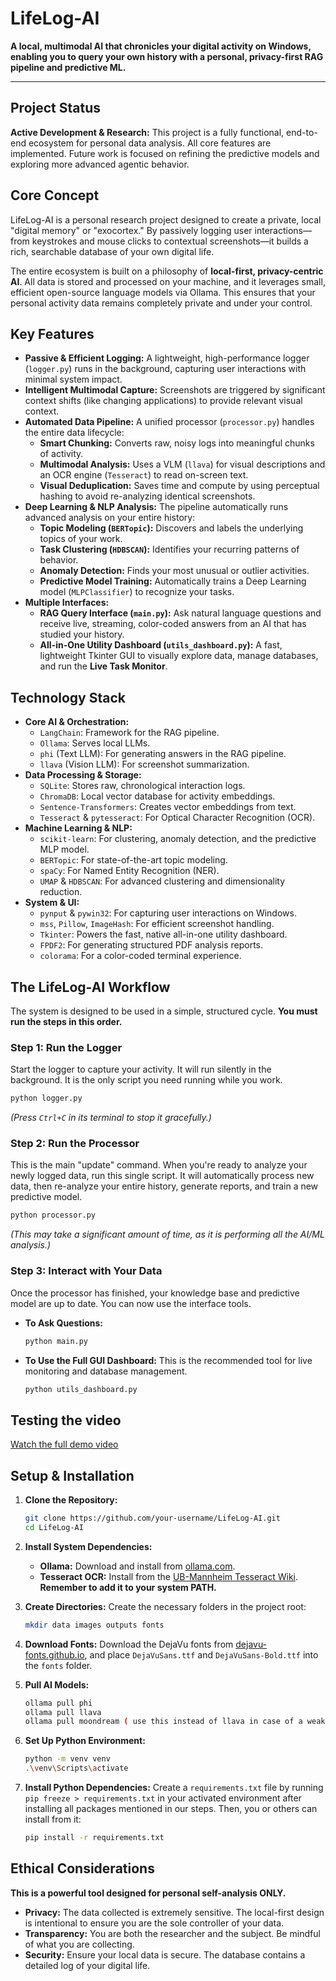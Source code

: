# LifeLog-AI

**A local, multimodal AI that chronicles your digital activity on Windows, enabling you to query your own history with a personal, privacy-first RAG pipeline and predictive ML.**

---

## Project Status

**Active Development & Research:** This project is a fully functional, end-to-end ecosystem for personal data analysis. All core features are implemented. Future work is focused on refining the predictive models and exploring more advanced agentic behavior.

## Core Concept

LifeLog-AI is a personal research project designed to create a private, local "digital memory" or "exocortex." By passively logging user interactions—from keystrokes and mouse clicks to contextual screenshots—it builds a rich, searchable database of your own digital life.

The entire ecosystem is built on a philosophy of **local-first, privacy-centric AI**. All data is stored and processed on your machine, and it leverages small, efficient open-source language models via Ollama. This ensures that your personal activity data remains completely private and under your control.

## Key Features

-   **Passive & Efficient Logging:** A lightweight, high-performance logger (`logger.py`) runs in the background, capturing user interactions with minimal system impact.
-   **Intelligent Multimodal Capture:** Screenshots are triggered by significant context shifts (like changing applications) to provide relevant visual context.
-   **Automated Data Pipeline:** A unified processor (`processor.py`) handles the entire data lifecycle:
    -   **Smart Chunking:** Converts raw, noisy logs into meaningful chunks of activity.
    -   **Multimodal Analysis:** Uses a VLM (`llava`) for visual descriptions and an OCR engine (`Tesseract`) to read on-screen text.
    -   **Visual Deduplication:** Saves time and compute by using perceptual hashing to avoid re-analyzing identical screenshots.
-   **Deep Learning & NLP Analysis:** The pipeline automatically runs advanced analysis on your entire history:
    -   **Topic Modeling (`BERTopic`):** Discovers and labels the underlying topics of your work.
    -   **Task Clustering (`HDBSCAN`):** Identifies your recurring patterns of behavior.
    -   **Anomaly Detection:** Finds your most unusual or outlier activities.
    -   **Predictive Model Training:** Automatically trains a Deep Learning model (`MLPClassifier`) to recognize your tasks.
-   **Multiple Interfaces:**
    -   **RAG Query Interface (`main.py`):** Ask natural language questions and receive live, streaming, color-coded answers from an AI that has studied your history.
    -   **All-in-One Utility Dashboard (`utils_dashboard.py`):** A fast, lightweight Tkinter GUI to visually explore data, manage databases, and run the **Live Task Monitor**.

## Technology Stack

-   **Core AI & Orchestration:**
    -   `LangChain`: Framework for the RAG pipeline.
    -   `Ollama`: Serves local LLMs.
    -   `phi` (Text LLM): For generating answers in the RAG pipeline.
    -   `llava` (Vision LLM): For screenshot summarization.
-   **Data Processing & Storage:**
    -   `SQLite`: Stores raw, chronological interaction logs.
    -   `ChromaDB`: Local vector database for activity embeddings.
    -   `Sentence-Transformers`: Creates vector embeddings from text.
    -   `Tesseract` & `pytesseract`: For Optical Character Recognition (OCR).
-   **Machine Learning & NLP:**
    -   `scikit-learn`: For clustering, anomaly detection, and the predictive MLP model.
    -   `BERTopic`: For state-of-the-art topic modeling.
    -   `spaCy`: For Named Entity Recognition (NER).
    -   `UMAP` & `HDBSCAN`: For advanced clustering and dimensionality reduction.
-   **System & UI:**
    -   `pynput` & `pywin32`: For capturing user interactions on Windows.
    -   `mss`, `Pillow`, `ImageHash`: For efficient screenshot handling.
    -   `Tkinter`: Powers the fast, native all-in-one utility dashboard.
    -   `FPDF2`: For generating structured PDF analysis reports.
    -   `colorama`: For a color-coded terminal experience.

## The LifeLog-AI Workflow

The system is designed to be used in a simple, structured cycle. **You must run the steps in this order.**

### **Step 1: Run the Logger**

Start the logger to capture your activity. It will run silently in the background. It is the only script you need running while you work.

```bash
python logger.py
```
*(Press `Ctrl+C` in its terminal to stop it gracefully.)*

### **Step 2: Run the Processor**

This is the main "update" command. When you're ready to analyze your newly logged data, run this single script. It will automatically process new data, then re-analyze your entire history, generate reports, and train a new predictive model.

```bash
python processor.py
```
*(This may take a significant amount of time, as it is performing all the AI/ML analysis.)*

### **Step 3: Interact with Your Data**

Once the processor has finished, your knowledge base and predictive model are up to date. You can now use the interface tools.

-   **To Ask Questions:**
    ```bash
    python main.py
    ```

-   **To Use the Full GUI Dashboard:**
    This is the recommended tool for live monitoring and database management.
    ```bash
    python utils_dashboard.py

    ```
## Testing the video
[Watch the full demo video](demo/lifelogai.mp4)

## Setup & Installation

1.  **Clone the Repository:**
    ```bash
    git clone https://github.com/your-username/LifeLog-AI.git
    cd LifeLog-AI
    ```

2.  **Install System Dependencies:**
    -   **Ollama:** Download and install from [ollama.com](https://ollama.com/download).
    -   **Tesseract OCR:** Install from the [UB-Mannheim Tesseract Wiki](https://github.com/UB-Mannheim/tesseract/wiki). **Remember to add it to your system PATH.**

3.  **Create Directories:**
    Create the necessary folders in the project root:
    ```bash
    mkdir data images outputs fonts
    ```

4.  **Download Fonts:**
    Download the DejaVu fonts from [dejavu-fonts.github.io](https://dejavu-fonts.github.io/), and place `DejaVuSans.ttf` and `DejaVuSans-Bold.ttf` into the `fonts` folder.

5.  **Pull AI Models:**
    ```bash
    ollama pull phi
    ollama pull llava
    ollama pull moondream ( use this instead of llava in case of a weaker system)
    ```

6.  **Set Up Python Environment:**
    ```bash
    python -m venv venv
    .\venv\Scripts\activate
    ```

7.  **Install Python Dependencies:**
    Create a `requirements.txt` file by running `pip freeze > requirements.txt` in your activated environment after installing all packages mentioned in our steps. Then, you or others can install from it:
    ```bash
    pip install -r requirements.txt
    ```

## Ethical Considerations

**This is a powerful tool designed for personal self-analysis ONLY.**
-   **Privacy:** The data collected is extremely sensitive. The local-first design is intentional to ensure you are the sole controller of your data.
-   **Transparency:** You are both the researcher and the subject. Be mindful of what you are collecting.
-   **Security:** Ensure your local data is secure. The database contains a detailed log of your digital life.
